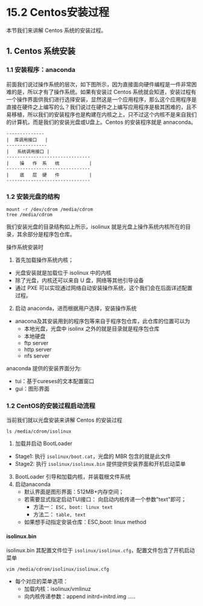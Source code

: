 # 15.2 Centos安装过程
本节我们来讲解 Centos 系统的安装过程。

## 1. Centos 系统安装
### 1.1 安装程序：anaconda
前面我们说过操作系统的层次，如下图所示，因为直接面向硬件编程是一件非常困难的是，所以才有了操作系统。如果有安装过 Centos 系统就会知道，安装过程有一个操作界面供我们进行选择安装，显然这是一个应用程序，那么这个应用程序是直接在硬件之上编写的么？我们说过在硬件之上编写应用程序是极其困难的，且不易移植，所以我们的安装程序也是构建在内核之上，只不过这个内核不是来自我们的计算机，而是我们的安装光盘或U盘上。Centos 的安装程序就是 annaconda。
```
--------------
|  库调用接口   |
---------------
|   系统调用接口 |
-------------------------------
|    操   作  系   统           |
-------------------------------
|    底   层  硬   件           |
-------------------------------
```

### 1.2 安装光盘的结构
```
mount -r /dev/cdrom /media/cdrom
tree /media/cdrom

```
我们安装光盘的目录结构如上所示，isolinux 就是光盘上操作系统内核所在的目录，其余部分是程序包仓库。

操作系统安装时
1. 首先加载操作系统内核；
  - 光盘安装就是加载位于 isolinux 中的内核
  - 除了光盘，内核还可以来自 U 盘，网络等其他引导设备
  - 通过 PXE 可以实现通过网络自动安装操作系统，这个我们会在后面详述配置过程。
2. 启动 anaconda，进而根据用户选择，安装操作系统
  - anacona及其安装用到的程序包等来自于程序包仓库，此仓库的位置可以为
    - 本地光盘，光盘中 isolinx 之外的就是目录就是程序包仓库
    - 本地硬盘
    - ftp server
    - http server
    - nfs server

anaconda 提供的安装界面分为:
- tui：基于cureses的文本配置窗口
- gui：图形界面


### 1.2 CentOS的安装过程启动流程
当前我们就以光盘安装来讲解 Centos 的安装过程
```
ls /media/cdrom/isolinux

```
1. 加载并启动 BootLoader
  - Stage1: 执行 `isolinux/boot.cat`，光盘的 MBR 包含的就是此文件
  - Stage2: 执行 `isolinux/isolinux.bin` 提供提供安装界面和开机启动菜单
3. BootLoader 引导和加载内核，并装载根文件系统
3. 启动anaconda
    - 默认界面是图形界面：512MB+内存空间；
    - 若需要显式指定启动TUI接口： 向启动内核传递一个参数"text"即可；
        - 方法一： `ESC, boot: linux text`
        - 方法二： `table, text`
    - 如果想手动指定安装仓库：ESC,boot: linux method

#### isolinux.bin
isolinux.bin 其配置文件位于 `isolinux/isolinux.cfg`，配置文件包含了开机启动菜单
```
vim /media/cdrom/isolinux/isolinux.cfg

```

- 每个对应的菜单选项：
    - 加载内核：isolinux/vmlinuz
    - 向内核传递参数：append  initrd=initrd.img .....
